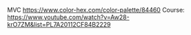 MVC
https://www.color-hex.com/color-palette/84460
Course: https://www.youtube.com/watch?v=Aw28-krO7ZM&list=PL7A20112CF84B2229
